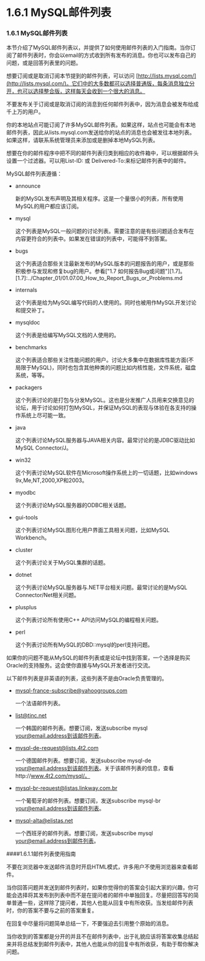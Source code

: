 # 1.6.1 MySQL邮件列表

### 1.6.1 MySQL邮件列表
  本节介绍了MySQL邮件列表以，并提供了如何使用邮件列表的入门指南。当你订阅了邮件列表时，你会以email的方式收到所有发布的消息。你也可以发布自己的问题，或是回答列表里的问题。
  
  想要订阅或是取消订阅本节提到的邮件列表，可以访问 [http://lists.mysql.com/](http://lists.mysql.com/)。它们中的大多数都可以选择普通版，每条消息独立分开，也可以选择整合版，这样每天会收到一个很大的消息。
  
  不要发布关于订阅或是取消订阅的消息到任何邮件列表中，因为消息会被发布给成千上万的用户。
  
  你的本地站点可能订阅了许多MySQL邮件列表。如果这样，站点也可能会有本地邮件列表，因此从lists.mysql.com发送给你的站点的消息也会被发往本地列表。如果这样，请联系系统管理员来添加或是删掉本地MySQL列表。
  
  想要在你的邮件程序中把不同的邮件列表归类到相应的收件箱中，可以根据邮件头设置一个过滤器。可以用List-ID: 或 Delivered-To:来标记邮件列表中的邮件。
  
  MySQL邮件列表遵循：
  
  + announce
  
    新的MySQL发布声明及其相关程序。这是一个量很小的列表，所有使用MySQL的用户都应该订阅。
    
  + mysql
    
    这个列表是MySQL一般问题的讨论列表。需要注意的是有些问题适合发布在内容更符合的列表中。如果发在错误的列表中，可能得不到答案。
    
  + bugs
  
    这个列表适合那些关注最新发布的MySQL版本的问题报告的用户，或是那些积极参与发现和修复bug的用户。参看["1.7 如何报告Bug或问题"][1.7]。
[1.7]:../Chapter_01/01.07.00_How_to_Report_Bugs_or_Problems.md

  + internals
    
    这个列表是给为MySQL编写代码的人使用的。同时也被用作MySQL开发讨论和提交补丁。
    
  + mysqldoc
  
    这个列表是给编写MySQL文档的人使用的。 
  
  + benchmarks
  
    这个列表适合那些关注性能问题的用户。讨论大多集中在数据库性能方面(不局限于MySQL)，同时也包含其他种类的问题比如内核性能，文件系统，磁盘系统，等等。
    
  + packagers
    
    这个列表讨论的是打包与分发MySQL。这也是分发推广人员用来交换意见的论坛，用于讨论如何打包MySQL，并保证MySQL的表现与体验在各支持的操作系统上尽可能一致。
    
  + java
  
    这个列表讨论MySQL服务器与JAVA相关内容。最常讨论的是JDBC驱动比如MySQL Connector/J。
    
  + win32
   
    这个列表讨论MySQL软件在Microsoft操作系统上的一切话题，比如windows 9x,Me,NT,2000,XP和2003。
    
  + myodbc
  
    这个列表讨论MySQL服务器的ODBC相关话题。
    
  + gui-tools
    
    这个列表讨论MySQL图形化用户界面工具相关问题，比如MySQL Workbench。
    
  + cluster
  
    这个列表讨论关于MySQL集群的话题。
    
  + dotnet
    
    这个列表讨论MySQL服务器与.NET平台相关问题。最常讨论的是MySQL Connector/Net相关问题。
    
  + plusplus
  
    这个列表讨论所有使用C++ API访问MySQL的编程相关问题。
    
  + perl
    
    这个列表讨论所有MySQL的DBD::mysql的perl支持问题。
    
  如果你的问题不能从MySQL的邮件列表或是论坛中找到答案，一个选择是购买Oracle的支持服务。这会使你直接与MySQL开发者进行交流。
  
  以下邮件列表是非英语的列表，这些列表不是由Oracle负责管理的。
  
  + <mysql-france-subscribe@yahoogroups.com>
  
    一个法语邮件列表。
    
  + <list@tinc.net>
    
    一个韩国的邮件列表。想要订阅，发送subscribe mysql your@email.address到该邮件列表。
    
  + <mysql-de-request@lists.4t2.com>
  
    一个德国邮件列表。想要订阅，发送subscribe mysql-de your@email.address到该邮件列表。关于该邮件列表的信息，查看http://www.4t2.com/mysql/。
    
  + <mysql-br-request@listas.linkway.com.br>
  
    一个葡萄牙的邮件列表。想要订阅，发送subscribe mysql-br your@email.address到该邮件列表。
    
  + <mysql-alta@elistas.net>
  
    一个西班牙的邮件列表。想要订阅，发送subscribe mysql your@email.address到邮件列表。
   
   
####1.6.1.1邮件列表使用指南 
  
  不要在浏览器中发送邮件消息时开启HTML模式，许多用户不使用浏览器来查看邮件。
  
  当你回答问题并发送到邮件列表时，如果你觉得你的答案会引起大家的兴趣，你可能会选择将其发布到列表中而不是在提问者的邮件中单独回复。尽量把回答写的简单普通一些，这样除了提问者，其他人也能从回复中有所收获。当发给邮件列表时，你的答案不要与之前的答案重复。
  
  在回复中尽量将问题简单总结一下，不要强迫去引用整个原始的消息。
  
  当你收到的答案都是分开的并且不在邮件列表中，出于礼貌应该将答案收集总结起来并将总结发到邮件列表中，其他人也能从你的回复中有所收获，有助于帮你解决问题。
  
  